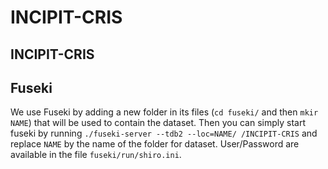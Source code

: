 # INCIPIT-CRIS

## INCIPIT-CRIS

## Fuseki

We use Fuseki by adding a new folder in its files (`cd fuseki/` and then `mkir NAME`) that will be used to contain the dataset. 
Then you can simply start fuseki by running `./fuseki-server --tdb2 --loc=NAME/ /INCIPIT-CRIS` and replace `NAME` by the 
name of the folder for dataset.
User/Password are available in the file `fuseki/run/shiro.ini`.